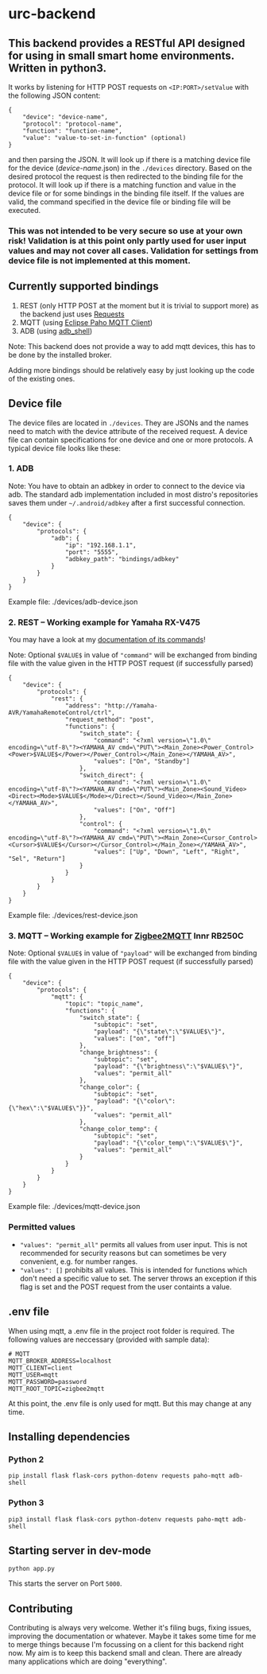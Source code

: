 # urc-backend

## This backend provides a RESTful API designed for using in small smart home environments. Written in python3.

It works by listening for HTTP POST requests on ``<IP:PORT>/setValue`` with the following JSON content:

```
{
    "device": "device-name",
    "protocol": "protocol-name",
    "function": "function-name",
    "value": "value-to-set-in-function" (optional)
}
```

and then parsing the JSON. It will look up if there is a matching device file for the device (*device-name*.json) in the ``./devices`` directory. Based on the desired protocol the request is then redirected to the binding file for the protocol. It will look up if there is a matching function and value in the device file or for some bindings in the binding file itself. If the values are valid, the command specified in the device file or binding file will be executed.

### This was not intended to be very secure so use at your own risk! Validation is at this point only partly used for user input values and may not cover all cases. Validation for settings from device file is not implemented at this moment.

## Currently supported bindings

1. REST (only HTTP POST at the moment but it is trivial to support more) as the backend just uses <a href="https://requests.readthedocs.io/en/master">Requests</a>
2. MQTT (using <a href="https://www.eclipse.org/paho/clients/python/docs/">Eclipse Paho MQTT Client</a>)
3. ADB (using <a href="https://github.com/JeffLIrion/adb_shell">adb_shell</a>)

Note: This backend does not provide a way to add mqtt devices, this has to be done by the installed broker.

Adding more bindings should be relatively easy by just looking up the code of the existing ones.

## Device file

The device files are located in ``./devices``. They are JSONs and the names need to match with the device attribute of the received request. A device file can contain specifications for one device and one or more protocols. A typical device file looks like these:

### 1. ADB

Note: You have to obtain an adbkey in order to connect to the device via adb. The standard adb implementation included in most distro's repositories saves them under ``~/.android/adbkey`` after a first successful connection.

```
{
    "device": {
        "protocols": {
            "adb": {
                "ip": "192.168.1.1",
                "port": "5555",
                "adbkey_path": "bindings/adbkey"
            }
        }
    }
}
```
Example file: ./devices/adb-device.json

### 2. REST – Working example for Yamaha RX-V475

You may have a look at my <a href="https://github.com/christianfl/av-receiver-docs/">documentation of its commands</a>!

Note: Optional ``$VALUE$`` in value of ``"command"`` will be exchanged from binding file with the value given in the HTTP POST request (if successfully parsed)

```
{
    "device": {
        "protocols": {
            "rest": {
                "address": "http://Yamaha-AVR/YamahaRemoteControl/ctrl",
                "request_method": "post",
                "functions": {
                    "switch_state": {
                        "command": "<?xml version=\"1.0\" encoding=\"utf-8\"?><YAMAHA_AV cmd=\"PUT\"><Main_Zone><Power_Control><Power>$VALUE$</Power></Power_Control></Main_Zone></YAMAHA_AV>",
                        "values": ["On", "Standby"]
                    },
                    "switch_direct": {
                        "command": "<?xml version=\"1.0\" encoding=\"utf-8\"?><YAMAHA_AV cmd=\"PUT\"><Main_Zone><Sound_Video><Direct><Mode>$VALUE$</Mode></Direct></Sound_Video></Main_Zone></YAMAHA_AV>",
                        "values": ["On", "Off"]
                    },
                    "control": {
                        "command": "<?xml version=\"1.0\" encoding=\"utf-8\"?><YAMAHA_AV cmd=\"PUT\"><Main_Zone><Cursor_Control><Cursor>$VALUE$</Cursor></Cursor_Control></Main_Zone></YAMAHA_AV>",
                        "values": ["Up", "Down", "Left", "Right", "Sel", "Return"]
                    }
                }
            }
        }
    }
}
```
Example file: ./devices/rest-device.json

### 3. MQTT – Working example for <a href="https://github.com/Koenkk/zigbee2mqtt">Zigbee2MQTT</a> Innr RB250C

Note: Optional ``$VALUE$`` in value of ``"payload"`` will be exchanged from binding file with the value given in the HTTP POST request (if successfully parsed)

```
{
    "device": {
        "protocols": {
            "mqtt": {
                "topic": "topic_name",
                "functions": {
                    "switch_state": {
                        "subtopic": "set",
                        "payload": "{\"state\":\"$VALUE$\"}",
                        "values": ["on", "off"]
                    },
                    "change_brightness": {
                        "subtopic": "set",
                        "payload": "{\"brightness\":\"$VALUE$\"}",
                        "values": "permit_all"
                    },
                    "change_color": {
                        "subtopic": "set",
                        "payload": "{\"color\":{\"hex\":\"$VALUE$\"}}",
                        "values": "permit_all"
                    },
                    "change_color_temp": {
                        "subtopic": "set",
                        "payload": "{\"color_temp\":\"$VALUE$\"}",
                        "values": "permit_all"
                    }
                }
            }
        }
    }
}
```
Example file: ./devices/mqtt-device.json

### Permitted values

- ``"values": "permit_all"`` permits all values from user input. This is not recommended for security reasons but can sometimes be very convenient, e.g. for number ranges.
- ``"values": []`` prohibits all values. This is intended for functions which don't need a specific value to set. The server throws an exception if this flag is set and the POST request from the user containts a value.

## .env file

When using mqtt, a .env file in the project root folder is required. The following values are neccessary (provided with sample data):

```
# MQTT
MQTT_BROKER_ADDRESS=localhost
MQTT_CLIENT=client
MQTT_USER=mqtt
MQTT_PASSWORD=password
MQTT_ROOT_TOPIC=zigbee2mqtt
```

At this point, the .env file is only used for mqtt. But this may change at any time.

## Installing dependencies

### Python 2

``pip install flask flask-cors python-dotenv requests paho-mqtt adb-shell``

### Python 3

``pip3 install flask flask-cors python-dotenv requests paho-mqtt adb-shell``

## Starting server in dev-mode

``python app.py``

This starts the server on Port ``5000``.

## Contributing

Contributing is always very welcome. Wether it's filing bugs, fixing issues, improving the documentation or whatever. Maybe it takes some time for me to merge things because I'm focussing on a client for this backend right now. My aim is to keep this backend small and clean. There are already many applications which are doing "everything".